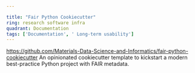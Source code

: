 ```yaml
---

title: "Fair Python Cookiecutter"
ring: research software infra
quadrant: Documentation
tags: ['Documentation', ' Long-term usability']
---
```

https://github.com/Materials-Data-Science-and-Informatics/fair-python-cookiecutter
An opinionated cookiecutter template to kickstart a modern best-practice Python project with FAIR metadata.
